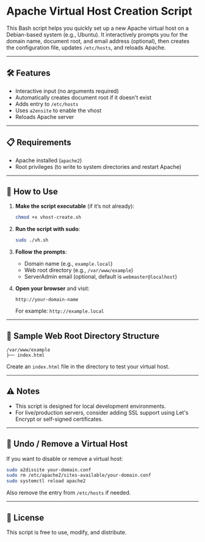 # Apache Virtual Host Creation Script

This Bash script helps you quickly set up a new Apache virtual host on a Debian-based system (e.g., Ubuntu). It interactively prompts you for the domain name, document root, and email address (optional), then creates the configuration file, updates `/etc/hosts`, and reloads Apache.

---

## 🛠 Features

- Interactive input (no arguments required)
- Automatically creates document root if it doesn't exist
- Adds entry to `/etc/hosts`
- Uses `a2ensite` to enable the vhost
- Reloads Apache server

---

## 📋 Requirements

- Apache installed (`apache2`)
- Root privileges (to write to system directories and restart Apache)

---

## 🚀 How to Use

1. **Make the script executable** (if it’s not already):

   ```bash
   chmod +x vhost-create.sh
   ```

2. **Run the script with sudo**:

   ```bash
   sudo ./vh.sh
   ```

3. **Follow the prompts**:

   - Domain name (e.g., `example.local`)
   - Web root directory (e.g., `/var/www/example`)
   - ServerAdmin email (optional, default is `webmaster@localhost`)

4. **Open your browser** and visit:

   ```
   http://your-domain-name
   ```

   For example: `http://example.local`

---

## 📁 Sample Web Root Directory Structure

```
/var/www/example
├── index.html
```

Create an `index.html` file in the directory to test your virtual host.

---

## ⚠️ Notes

- This script is designed for local development environments.
- For live/production servers, consider adding SSL support using Let's Encrypt or self-signed certificates.

---

## 🧹 Undo / Remove a Virtual Host

If you want to disable or remove a virtual host:

```bash
sudo a2dissite your-domain.conf
sudo rm /etc/apache2/sites-available/your-domain.conf
sudo systemctl reload apache2
```

Also remove the entry from `/etc/hosts` if needed.

---

## 📝 License

This script is free to use, modify, and distribute.
